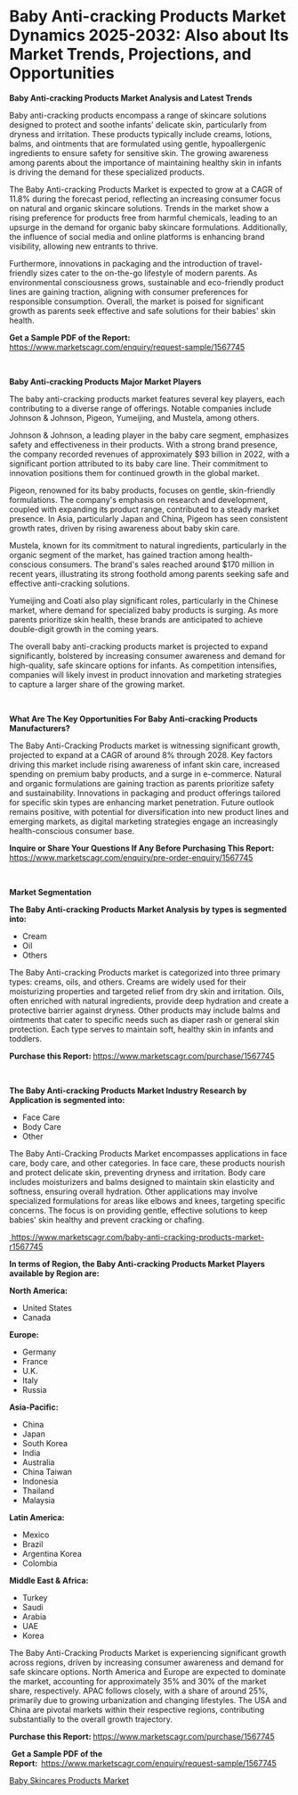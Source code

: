 <p><h1>Baby Anti-cracking Products Market Dynamics 2025-2032: Also about Its Market Trends, Projections, and Opportunities</h1></p><p><strong>Baby Anti-cracking Products Market Analysis and Latest Trends</strong></p>
<p><p>Baby anti-cracking products encompass a range of skincare solutions designed to protect and soothe infants’ delicate skin, particularly from dryness and irritation. These products typically include creams, lotions, balms, and ointments that are formulated using gentle, hypoallergenic ingredients to ensure safety for sensitive skin. The growing awareness among parents about the importance of maintaining healthy skin in infants is driving the demand for these specialized products.</p><p>The Baby Anti-cracking Products Market is expected to grow at a CAGR of 11.8% during the forecast period, reflecting an increasing consumer focus on natural and organic skincare solutions. Trends in the market show a rising preference for products free from harmful chemicals, leading to an upsurge in the demand for organic baby skincare formulations. Additionally, the influence of social media and online platforms is enhancing brand visibility, allowing new entrants to thrive. </p><p>Furthermore, innovations in packaging and the introduction of travel-friendly sizes cater to the on-the-go lifestyle of modern parents. As environmental consciousness grows, sustainable and eco-friendly product lines are gaining traction, aligning with consumer preferences for responsible consumption. Overall, the market is poised for significant growth as parents seek effective and safe solutions for their babies' skin health.</p></p>
<p><strong>Get a Sample PDF of the Report:&nbsp;</strong> <a href="https://www.marketscagr.com/enquiry/request-sample/1567745?utm_campaign=2116&utm_medium=2&utm_source=Github&utm_content=ia&utm_term=23032025&utm_id=baby-anti-cracking-products">https://www.marketscagr.com/enquiry/request-sample/1567745</a></p>
<p>&nbsp;</p>
<p><strong>Baby Anti-cracking Products Major Market Players</strong></p>
<p><p>The baby anti-cracking products market features several key players, each contributing to a diverse range of offerings. Notable companies include Johnson & Johnson, Pigeon, Yumeijing, and Mustela, among others. </p><p>Johnson & Johnson, a leading player in the baby care segment, emphasizes safety and effectiveness in their products. With a strong brand presence, the company recorded revenues of approximately $93 billion in 2022, with a significant portion attributed to its baby care line. Their commitment to innovation positions them for continued growth in the global market.</p><p>Pigeon, renowned for its baby products, focuses on gentle, skin-friendly formulations. The company's emphasis on research and development, coupled with expanding its product range, contributed to a steady market presence. In Asia, particularly Japan and China, Pigeon has seen consistent growth rates, driven by rising awareness about baby skin care.</p><p>Mustela, known for its commitment to natural ingredients, particularly in the organic segment of the market, has gained traction among health-conscious consumers. The brand's sales reached around $170 million in recent years, illustrating its strong foothold among parents seeking safe and effective anti-cracking solutions.</p><p>Yumeijing and Coati also play significant roles, particularly in the Chinese market, where demand for specialized baby products is surging. As more parents prioritize skin health, these brands are anticipated to achieve double-digit growth in the coming years.</p><p>The overall baby anti-cracking products market is projected to expand significantly, bolstered by increasing consumer awareness and demand for high-quality, safe skincare options for infants. As competition intensifies, companies will likely invest in product innovation and marketing strategies to capture a larger share of the growing market.</p></p>
<p>&nbsp;</p>
<p><strong>What Are The Key Opportunities For Baby Anti-cracking Products Manufacturers?</strong></p>
<p><p>The Baby Anti-Cracking Products market is witnessing significant growth, projected to expand at a CAGR of around 8% through 2028. Key factors driving this market include rising awareness of infant skin care, increased spending on premium baby products, and a surge in e-commerce. Natural and organic formulations are gaining traction as parents prioritize safety and sustainability. Innovations in packaging and product offerings tailored for specific skin types are enhancing market penetration. Future outlook remains positive, with potential for diversification into new product lines and emerging markets, as digital marketing strategies engage an increasingly health-conscious consumer base.</p></p>
<p><strong>Inquire or Share Your Questions If Any Before Purchasing This Report:</strong> <a href="https://www.marketscagr.com/enquiry/pre-order-enquiry/1567745?utm_campaign=2116&utm_medium=2&utm_source=Github&utm_content=ia&utm_term=23032025&utm_id=baby-anti-cracking-products">https://www.marketscagr.com/enquiry/pre-order-enquiry/1567745</a></p>
<p>&nbsp;</p>
<p><strong>Market Segmentation</strong></p>
<p><strong>The Baby Anti-cracking Products Market Analysis by types is segmented into:</strong></p>
<p><ul><li>Cream</li><li>Oil</li><li>Others</li></ul></p>
<p><p>The Baby Anti-cracking Products market is categorized into three primary types: creams, oils, and others. Creams are widely used for their moisturizing properties and targeted relief from dry skin and irritation. Oils, often enriched with natural ingredients, provide deep hydration and create a protective barrier against dryness. Other products may include balms and ointments that cater to specific needs such as diaper rash or general skin protection. Each type serves to maintain soft, healthy skin in infants and toddlers.</p></p>
<p><strong>Purchase this Report:&nbsp;</strong><a href="https://www.marketscagr.com/purchase/1567745?utm_campaign=2116&utm_medium=2&utm_source=Github&utm_content=ia&utm_term=23032025&utm_id=baby-anti-cracking-products">https://www.marketscagr.com/purchase/1567745</a></p>
<p>&nbsp;</p>
<p><strong>The Baby Anti-cracking Products Market Industry Research by Application is segmented into:</strong></p>
<p><ul><li>Face Care</li><li>Body Care</li><li>Other</li></ul></p>
<p><p>The Baby Anti-Cracking Products Market encompasses applications in face care, body care, and other categories. In face care, these products nourish and protect delicate skin, preventing dryness and irritation. Body care includes moisturizers and balms designed to maintain skin elasticity and softness, ensuring overall hydration. Other applications may involve specialized formulations for areas like elbows and knees, targeting specific concerns. The focus is on providing gentle, effective solutions to keep babies' skin healthy and prevent cracking or chafing.</p></p>
<p><a href="https://www.marketscagr.com/baby-anti-cracking-products-market-r1567745?utm_campaign=2116&utm_medium=2&utm_source=Github&utm_content=ia&utm_term=23032025&utm_id=baby-anti-cracking-products">&nbsp;https://www.marketscagr.com/baby-anti-cracking-products-market-r1567745</a></p>
<p><strong>In terms of Region, the Baby Anti-cracking Products Market Players available by Region are:</strong></p>
<p>
    <p> <strong> North America: </strong>
        <ul>
            <li>United States</li>
            <li>Canada</li>
        </ul>
        </p> 
    <p> <strong> Europe: </strong>
        <ul>
            <li>Germany</li>
            <li>France</li>
            <li>U.K.</li>
            <li>Italy</li>
            <li>Russia</li>
        </ul>
        </p> 
    <p> <strong> Asia-Pacific: </strong>
        <ul>
            <li>China</li>
            <li>Japan</li>
            <li>South Korea</li>
            <li>India</li>
            <li>Australia</li>
            <li>China Taiwan</li>
            <li>Indonesia</li>
            <li>Thailand</li>
            <li>Malaysia</li>
        </ul>
        </p> 
    <p> <strong> Latin America: </strong>
        <ul>
            <li>Mexico</li>
            <li>Brazil</li>
            <li>Argentina Korea</li>
            <li>Colombia</li>
        </ul>
        </p> 
    <p> <strong> Middle East & Africa: </strong>
        <ul>
            <li>Turkey</li>
            <li>Saudi</li>
            <li>Arabia</li>
            <li>UAE</li>
            <li>Korea</li>
        </ul>
    </p>
    </p>
<p><p>The Baby Anti-Cracking Products Market is experiencing significant growth across regions, driven by increasing consumer awareness and demand for safe skincare options. North America and Europe are expected to dominate the market, accounting for approximately 35% and 30% of the market share, respectively. APAC follows closely, with a share of around 25%, primarily due to growing urbanization and changing lifestyles. The USA and China are pivotal markets within their respective regions, contributing substantially to the overall growth trajectory.</p></p>
<p><strong>Purchase this Report: </strong><a href="https://www.marketscagr.com/purchase/1567745?utm_campaign=2116&utm_medium=2&utm_source=Github&utm_content=ia&utm_term=23032025&utm_id=baby-anti-cracking-products">https://www.marketscagr.com/purchase/1567745</a></p>
<p>&nbsp;<strong>Get a Sample PDF of the Report:&nbsp;&nbsp;</strong><a href="https://www.marketscagr.com/enquiry/request-sample/1567745?utm_campaign=2116&utm_medium=2&utm_source=Github&utm_content=ia&utm_term=23032025&utm_id=baby-anti-cracking-products">https://www.marketscagr.com/enquiry/request-sample/1567745</a></p>
<p><strong></strong></p>
<p><p><a href="https://github.com/luckyshygirl/Market-Research-Report-List-7/blob/main/baby-skincares-products-market.md?utm_campaign=2116&utm_medium=2&utm_source=Github&utm_content=ia&utm_term=23032025&utm_id=baby-anti-cracking-products">Baby Skincares Products Market</a></p></p>
